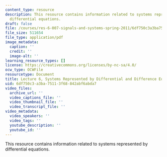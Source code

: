 ```yaml
---
content_type: resource
description: This resource contains information related to systems represented by
  differential equations.
draft: false
file: /courses/res-6-007-signals-and-systems-spring-2011/6df750c3a3ba75113f68842abf6abda7_MITRES_6_007S11_lec06.pdf
file_size: 511654
file_type: application/pdf
image_metadata:
  caption: ''
  credit: ''
  image-alt: ''
learning_resource_types: []
license: https://creativecommons.org/licenses/by-nc-sa/4.0/
ocw_type: OCWFile
resourcetype: Document
title: Lecture 6, Systems Represented by Differential and Difference Equations
uid: 6df750c3-a3ba-7511-3f68-842abf6abda7
video_files:
  archive_url: ''
  video_captions_file: ''
  video_thumbnail_file: ''
  video_transcript_file: ''
video_metadata:
  video_speakers: ''
  video_tags: ''
  youtube_description: ''
  youtube_id: ''
---
```

This resource contains information related to systems represented by differential equations.
